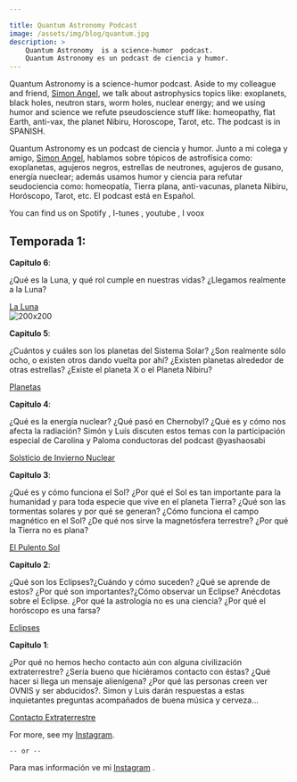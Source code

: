 ```yaml
---

title: Quantum Astronomy Podcast
image: /assets/img/blog/quantum.jpg
description: >
    Quantum Astronomy  is a science-humor  podcast.
    Quantum Astronomy es un podcast de ciencia y humor.
---
```


Quantum Astronomy  is a science-humor  podcast. Aside to my colleague and friend, [Simon Angel](https://www.instagram.com/saangel_/), we talk about astrophysics topics like: exoplanets, black holes, neutron stars, worm holes, nuclear energy; and we using humor and science we refute pseudoscience stuff like: homeopathy, flat Earth, anti-vax, the planet Nibiru, Horoscope, Tarot, etc. The podcast is in SPANISH.


Quantum Astronomy es un podcast de ciencia y humor. Junto a mi colega y amigo, [Simon Angel](https://www.instagram.com/saangel_/), hablamos sobre tópicos de astrofísica como: exoplanetas, agujeros negros, estrellas de neutrones, agujeros de gusano, energía nueclear; además usamos humor y ciencia para refutar seudociencia como: homeopatía, Tierra plana, anti-vacunas, planeta Nibiru, Horóscopo, Tarot, etc. El podcast está en Español.


You can find us on Spotify , I-tunes , youtube , I voox

## Temporada 1:

**Capitulo 6**:

¿Qué es la Luna, y qué rol cumple en nuestras vidas? ¿Llegamos realmente a la Luna?

[La Luna](https://open.spotify.com/episode/4YVoPtLvs66Sb7BLhruBFH?si=vnmH_YarR0CObrNsoHU5bA)  
![200x200](https://placehold.it/200x200 "Small example image")

**Capitulo 5**:

¿Cuántos y cuáles son los planetas del Sistema Solar?
¿Son realmente sólo ocho, o existen otros dando vuelta por ahí? ¿Existen planetas alrededor de otras estrellas? ¿Existe el planeta X o el Planeta Nibiru?

[Planetas](https://open.spotify.com/episode/0LrHFyUmoFQyao2IpYwGdN)

**Capitulo 4**:

¿Qué es la energía nuclear? ¿Qué pasó en Chernobyl? ¿Qué es y cómo nos afecta la radiación? Simón y Luís discuten estos temas con la participación especial de Carolina y Paloma conductoras del podcast @yashaosabi

[Solsticio de Invierno Nuclear](https://open.spotify.com/episode/3qYDiWzW3kEJJ7TbnOUhD1)

**Capitulo 3**:

¿Qué es y cómo funciona el Sol? ¿Por qué el Sol es tan importante para la humanidad y para toda especie que vive en el planeta Tierra? ¿Qué son las tormentas solares y por qué se generan? ¿Cómo funciona el campo magnético en el Sol? ¿De qué nos sirve la magnetósfera terrestre? ¿Por qué la Tierra no es plana?

[El Pulento Sol](https://open.spotify.com/episode/3M6TKGl1brSfGvfdB5ltjp)

**Capitulo 2**:

¿Qué son los Eclipses?¿Cuándo y cómo suceden? ¿Qué se aprende de estos? ¿Por qué son importantes?¿Cómo observar un Eclipse? Anécdotas sobre el Eclipse. ¿Por qué la astrología no es una ciencia? ¿Por qué el horóscopo es una farsa?

[Eclipses](https://open.spotify.com/episode/5QCaI7Xg8vZxqftRSf3cZn)

**Capitulo 1**:

¿Por qué no hemos hecho contacto aún con alguna civilización extraterrestre? ¿Sería bueno que hiciéramos contacto con éstas? ¿Qué hacer si llega un mensaje alienígena? ¿Por qué las personas creen ver OVNIS y ser abducidos?. Simon y Luis darán respuestas a estas inquietantes preguntas acompañados de buena música y cerveza…

[Contacto Extraterrestre](https://open.spotify.com/episode/22q77kDTTQJEBpk3NNB2Ye)


For more, see my [Instagram](https://www.instagram.com/strangepulsar/).

    -- or --

Para mas información ve mi [Instagram](https://www.instagram.com/strangepulsar/) .